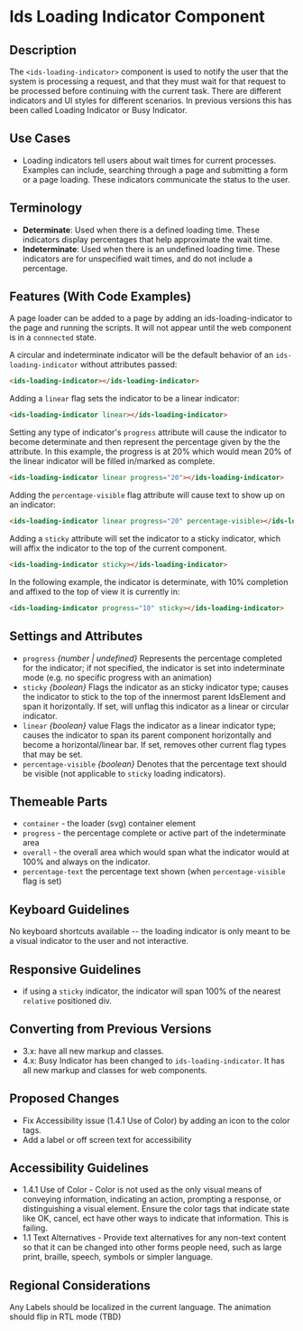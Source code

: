 # Ids Loading Indicator Component

## Description

The `<ids-loading-indicator>` component is used to notify the user that the system is processing a request, and that they must wait for that request to be processed before continuing with the current task. There are different indicators and UI styles for different scenarios. In previous versions this has been called Loading Indicator or Busy Indicator.

## Use Cases

- Loading indicators tell users about wait times for current processes. Examples can include, searching through a page and submitting a form or a page loading. These indicators communicate the status to the user.

## Terminology

- **Determinate**: Used when there is a defined loading time. These indicators display percentages that help approximate the wait time.
- **Indeterminate**: Used when there is an undefined loading time. These indicators are for unspecified wait times, and do not include a percentage.

## Features (With Code Examples)

A page loader can be added to a page by adding an ids-loading-indicator to the page and running the scripts. It will not appear until the web component is in a `connnected` state.

A circular and indeterminate indicator will be the default behavior of an `ids-loading-indicator` without attributes passed:
```html
<ids-loading-indicator></ids-loading-indicator>
```
Adding a `linear` flag sets the indicator to be a linear indicator:
```html
<ids-loading-indicator linear></ids-loading-indicator>
```

Setting any type of indicator's `progress` attribute will cause the indicator to become
determinate and then represent the percentage given by the the attribute. In this example,
the progress is at 20% which would mean 20% of the linear indicator will be filled in/marked as
complete.

```html
<ids-loading-indicator linear progress="20"></ids-loading-indicator>
```

Adding the `percentage-visible` flag attribute will cause text to show up on an indicator:

```html
<ids-loading-indicator linear progress="20" percentage-visible></ids-loading-indicator>
```

Adding a `sticky` attribute will set the indicator to a sticky indicator, which will affix
the indicator to the top of the current component.

```html
<ids-loading-indicator sticky></ids-loading-indicator>
```

In the following example, the indicator is determinate, with 10% completion and
affixed to the top of view it is currently in:
```html
<ids-loading-indicator progress="10" sticky></ids-loading-indicator>
```

## Settings and Attributes

- `progress` *{number | undefined}* Represents the percentage completed for the indicator; if not specified, the indicator is set into indeterminate mode (e.g. no specific progress with an animation)
- `sticky` *{boolean}* Flags the indicator as an sticky indicator type; causes
the indicator to stick to the top of the innermost parent IdsElement and span it horizontally. If set, will unflag this indicator as a linear or circular indicator.
- `linear` *{boolean}* value Flags the indicator as a linear indicator type; causes the indicator to span its parent component horizontally and become a horizontal/linear bar. If set, removes other current flag types that may be set.
- `percentage-visible` *{boolean}* Denotes that the percentage text should be visible (not applicable to `sticky` loading indicators).

## Themeable Parts
- `container` - the loader (svg) container element
- `progress` - the percentage complete or active part of the indeterminate area
- `overall` - the overall area which would span what the indicator would at 100% and always on the indicator.
- `percentage-text` the percentage text shown (when `percentage-visible` flag is set)

## Keyboard Guidelines

No keyboard shortcuts available -- the loading indicator is only meant to be a visual indicator to the user and not interactive.

## Responsive Guidelines

- if using a `sticky` indicator, the indicator will span 100% of the nearest `relative` positioned div.

## Converting from Previous Versions

- 3.x:  have all new markup and classes.
- 4.x: Busy Indicator has been changed to `ids-loading-indicator`. It has all new markup and classes for web components.

## Proposed Changes

- Fix Accessibility issue (1.4.1 Use of Color) by adding an icon to the color tags.
- Add a label or off screen text for accessibility

## Accessibility Guidelines

- 1.4.1 Use of Color - Color is not used as the only visual means of conveying information, indicating an action, prompting a response, or distinguishing a visual element. Ensure the color tags that indicate state like OK, cancel, ect have other ways to indicate that information. This is failing.
- 1.1 Text Alternatives - Provide text alternatives for any non-text content so that it can be changed into other forms people need, such as large print, braille, speech, symbols or simpler language.

## Regional Considerations

Any Labels should be localized in the current language. The animation should flip in RTL mode (TBD)
